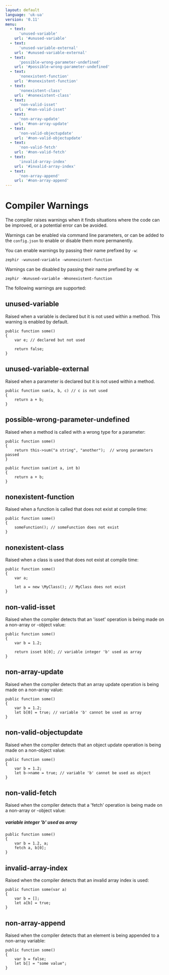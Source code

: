 ```yaml
---
layout: default
language: 'uk-ua'
version: '0.11'
menu:
  - text:
      'unused-variable'
    url: '#unused-variable'
  - text:
      'unused-variable-external'
    url: '#unused-variable-external'
  - text:
      'possible-wrong-parameter-undefined'
    url: '#possible-wrong-parameter-undefined'
  - text:
      'nonexistent-function'
    url: '#nonexistent-function'
  - text:
      'nonexistent-class'
    url: '#nonexistent-class'
  - text:
      'non-valid-isset'
    url: '#non-valid-isset'
  - text:
      'non-array-update'
    url: '#non-array-update'
  - text:
      'non-valid-objectupdate'
    url: '#non-valid-objectupdate'
  - text:
      'non-valid-fetch'
    url: '#non-valid-fetch'
  - text:
      'invalid-array-index'
    url: '#invalid-array-index'
  - text:
      'non-array-append'
    url: '#non-array-append'
---
```

# Compiler Warnings

The compiler raises warnings when it finds situations where the code can be improved, or a potential error can be avoided.

Warnings can be enabled via command line parameters, or can be added to the `config.json` to enable or disable them more permanently.

You can enable warnings by passing their name prefixed by `-w`:

    zephir -wunused-variable -wnonexistent-function
    

Warnings can be disabled by passing their name prefixed by `-W`:

    zephir -Wunused-variable -Wnonexistent-function
    

The following warnings are supported:

<a name='unused-variable'></a>

## unused-variable

Raised when a variable is declared but it is not used within a method. This warning is enabled by default.

    public function some()
    {
        var e; // declared but not used
    
        return false;
    }
    

<a name='unused-variable-external'></a>

## unused-variable-external

Raised when a parameter is declared but it is not used within a method.

    public function sum(a, b, c) // c is not used
    {
        return a + b;
    }
    

<a name='possible-wrong-parameter-undefined'></a>

## possible-wrong-parameter-undefined

Raised when a method is called with a wrong type for a parameter:

    public function some()
    {
        return this->sum("a string", "another");  // wrong parameters passed
    }
    
    public function sum(int a, int b)
    {
        return a + b;
    }
    

<a name='nonexistent-function'></a>

## nonexistent-function

Raised when a function is called that does not exist at compile time:

    public function some()
    {
        someFunction(); // someFunction does not exist
    }
    

<a name='nonexistent-class'></a>

## nonexistent-class

Raised when a class is used that does not exist at compile time:

    public function some()
    {
        var a;
    
        let a = new \MyClass(); // MyClass does not exist
    }
    

<a name='non-valid-isset'></a>

## non-valid-isset

Raised when the compiler detects that an 'isset' operation is being made on a non-array or -object value:

    public function some()
    {
        var b = 1.2;
    
        return isset b[0]; // variable integer 'b' used as array
    }
    

<a name='non-array-update'></a>

## non-array-update

Raised when the compiler detects that an array update operation is being made on a non-array value:

    public function some()
    {
        var b = 1.2;
        let b[0] = true; // variable 'b' cannot be used as array
    }
    

<a name='non-valid-objectupdate'></a>

## non-valid-objectupdate

Raised when the compiler detects that an object update operation is being made on a non-object value:

    public function some()
    {
        var b = 1.2;
        let b->name = true; // variable 'b' cannot be used as object
    }
    

<a name='non-valid-fetch'></a>

## non-valid-fetch

Raised when the compiler detects that a 'fetch' operation is being made on a non-array or -object value:

##### variable integer 'b' used as array

    public function some()
    {
        var b = 1.2, a;
        fetch a, b[0];
    }
    

<a name='invalid-array-index'></a>

## invalid-array-index

Raised when the compiler detects that an invalid array index is used:

    public function some(var a)
    {
        var b = [];
        let a[b] = true;
    }
    

<a name='non-array-append'></a>

## non-array-append

Raised when the compiler detects that an element is being appended to a non-array variable:

    public function some()
    {
        var b = false;
        let b[] = "some value";
    }
